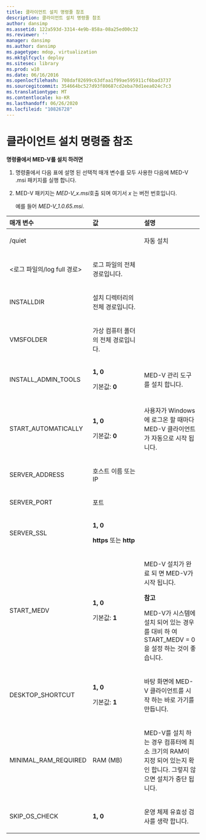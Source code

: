 ```yaml
---
title: 클라이언트 설치 명령줄 참조
description: 클라이언트 설치 명령줄 참조
author: dansimp
ms.assetid: 122a593d-3314-4e9b-858a-08a25ed00c32
ms.reviewer: ''
manager: dansimp
ms.author: dansimp
ms.pagetype: mdop, virtualization
ms.mktglfcycl: deploy
ms.sitesec: library
ms.prod: w10
ms.date: 06/16/2016
ms.openlocfilehash: 708daf82699c63dfaa1f99ae595911cf6bad3737
ms.sourcegitcommit: 354664bc527d93f80687cd2eba70d1eea024c7c3
ms.translationtype: MT
ms.contentlocale: ko-KR
ms.lasthandoff: 06/26/2020
ms.locfileid: "10826728"
---
```

# 클라이언트 설치 명령줄 참조


**명령줄에서 MED-V를 설치 하려면**

1.  명령줄에서 다음 표에 설명 된 선택적 매개 변수를 모두 사용한 다음에 MED-V .msi 패키지를 실행 합니다.

2.  MED-V 패키지는 *MED-V\_x.msi*호출 되며 여기서 *x* 는 버전 번호입니다.

    예를 들어 *MED-V\_1.0.65.msi*.

<table>
<colgroup>
<col width="33%" />
<col width="33%" />
<col width="33%" />
</colgroup>
<thead>
<tr class="header">
<th align="left">매개 변수</th>
<th align="left">값</th>
<th align="left">설명</th>
</tr>
</thead>
<tbody>
<tr class="odd">
<td align="left"><p>/quiet</p></td>
<td align="left"><p></p></td>
<td align="left"><p>자동 설치</p></td>
</tr>
<tr class="even">
<td align="left"><p>&lt;로그 파일의/log full 경로&gt;</p></td>
<td align="left"><p>로그 파일의 전체 경로입니다.</p></td>
<td align="left"><p></p></td>
</tr>
<tr class="odd">
<td align="left"><p>INSTALLDIR</p></td>
<td align="left"><p>설치 디렉터리의 전체 경로입니다.</p></td>
<td align="left"><p></p></td>
</tr>
<tr class="even">
<td align="left"><p>VMSFOLDER</p></td>
<td align="left"><p>가상 컴퓨터 폴더의 전체 경로입니다.</p></td>
<td align="left"><p></p></td>
</tr>
<tr class="odd">
<td align="left"><p>INSTALL_ADMIN_TOOLS</p></td>
<td align="left"><p><strong>1, 0</strong></p>
<p>기본값: <strong> 0</strong></p></td>
<td align="left"><p>MED-V 관리 도구를 설치 합니다.</p></td>
</tr>
<tr class="even">
<td align="left"><p>START_AUTOMATICALLY</p></td>
<td align="left"><p><strong>1, 0</strong></p>
<p>기본값: <strong> 0</strong></p></td>
<td align="left"><p>사용자가 Windows에 로그온 할 때마다 MED-V 클라이언트가 자동으로 시작 됩니다.</p></td>
</tr>
<tr class="odd">
<td align="left"><p>SERVER_ADDRESS</p></td>
<td align="left"><p>호스트 이름 또는 IP</p></td>
<td align="left"><p></p></td>
</tr>
<tr class="even">
<td align="left"><p>SERVER_PORT</p></td>
<td align="left"><p>포트</p></td>
<td align="left"><p></p></td>
</tr>
<tr class="odd">
<td align="left"><p>SERVER_SSL</p></td>
<td align="left"><p><strong>1, 0</strong></p>
<p><strong>https </strong> 또는 <strong> http</strong></p></td>
<td align="left"><p></p></td>
</tr>
<tr class="even">
<td align="left"><p>START_MEDV</p></td>
<td align="left"><p><strong>1, 0</strong></p>
<p>기본값: <strong> 1</strong></p></td>
<td align="left"><p>MED-V 설치가 완료 되 면 MED-V가 시작 됩니다.</p>
<div class="alert">
<strong>참고</strong><br/><p>MED-V가 시스템에 설치 되어 있는 경우를 대비 하 여 START_MEDV = 0을 설정 하는 것이 좋습니다.</p>
</div>
<div>

</div></td>
</tr>
<tr class="odd">
<td align="left"><p>DESKTOP_SHORTCUT</p></td>
<td align="left"><p><strong>1, 0</strong></p>
<p>기본값: <strong> 1</strong></p></td>
<td align="left"><p>바탕 화면에 MED-V 클라이언트를 시작 하는 바로 가기를 만듭니다.</p></td>
</tr>
<tr class="even">
<td align="left"><p>MINIMAL_RAM_REQUIRED</p></td>
<td align="left"><p>RAM (MB)</p></td>
<td align="left"><p>MED-V를 설치 하는 경우 컴퓨터에 최소 크기의 RAM이 지정 되어 있는지 확인 합니다. 그렇지 않으면 설치가 중단 됩니다.</p></td>
</tr>
<tr class="odd">
<td align="left"><p>SKIP_OS_CHECK</p></td>
<td align="left"><p><strong>1, 0</strong></p></td>
<td align="left"><p>운영 체제 유효성 검사를 생략 합니다.</p></td>
</tr>
</tbody>
</table>











